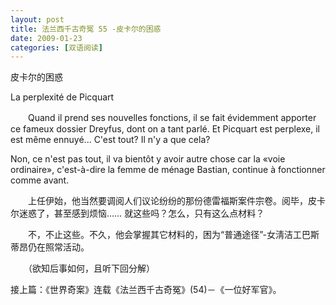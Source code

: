 ```yaml
---
layout: post
title: 法兰西千古奇冤 55 -皮卡尔的困惑
date: 2009-01-23
categories: [双语阅读]  
---
```


皮卡尔的困惑

La perplexité de Picquart

　　Quand il prend ses nouvelles fonctions, il se fait évidemment apporter ce fameux dossier Dreyfus, dont on a tant parlé. Et Picquart est perplexe, il est même ennuyé... C'est tout? Il n'y a que cela?

Non, ce n'est pas tout, il va bientôt y avoir autre chose car la «voie ordinaire», c'est-à-dire la femme de ménage Bastian, continue à fonctionner comme avant.



　　上任伊始，他当然要调阅人们议论纷纷的那份德雷福斯案件宗卷。阅毕，皮卡尔迷惑了，甚至感到烦恼…… 就这些吗？怎么，只有这么点材料？

　　不，不止这些。不久，他会掌握其它材料的，困为“普通途径”-女淸洁工巴斯蒂昂仍在照常活动。



　　（欲知后事如何，且听下回分解）

接上篇：《世界奇案》连载《法兰西千古奇冤》(54)－《一位好军官》。
